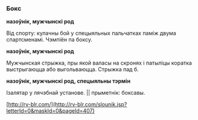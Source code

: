 ### Бокс
**назоўнік, мужчынскі род**

Від спорту: кулачны бой у спецыяльных пальчатках паміж двума спартсменамі. Чэмпіён па боксу.

**назоўнік, мужчынскі род**

Мужчынская стрыжка, пры якой валасы на скронях і патыліцы коратка выстрыгаюцца або выгольваюцца. Стрыжка пад б.

**назоўнік, мужчынскі род, спецыяльны тэрмін**

Ізалятар у лячэбнай установе. || прыметнік: боксавы.

<a rel="author">[http://rv-blr.com/](http://rv-blr.com/slounik.jsp?letterId=0&maskId=0&pageId=407)</a>
